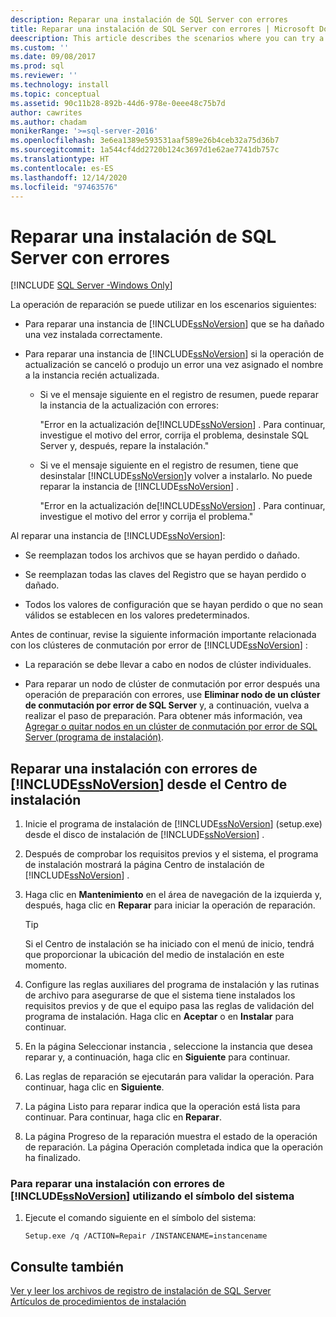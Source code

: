 ```yaml
---
description: Reparar una instalación de SQL Server con errores
title: Reparar una instalación de SQL Server con errores | Microsoft Docs
deescription: This article describes the scenarios where you can try a repair operation to fix failed SQL Server installation.
ms.custom: ''
ms.date: 09/08/2017
ms.prod: sql
ms.reviewer: ''
ms.technology: install
ms.topic: conceptual
ms.assetid: 90c11b28-892b-44d6-978e-0eee48c75b7d
author: cawrites
ms.author: chadam
monikerRange: '>=sql-server-2016'
ms.openlocfilehash: 3e6ea1389e593531aaf589e26b4ceb32a75d36b7
ms.sourcegitcommit: 1a544cf4dd2720b124c3697d1e62ae7741db757c
ms.translationtype: HT
ms.contentlocale: es-ES
ms.lasthandoff: 12/14/2020
ms.locfileid: "97463576"
---
```

# <a name="repair-a-failed-sql-server-installation"></a>Reparar una instalación de SQL Server con errores

[!INCLUDE [SQL Server -Windows Only](../../includes/applies-to-version/sql-windows-only.md)]

La operación de reparación se puede utilizar en los escenarios siguientes:  
  
- Para reparar una instancia de [!INCLUDE[ssNoVersion](../../includes/ssnoversion-md.md)] que se ha dañado una vez instalada correctamente. 
  
- Para reparar una instancia de [!INCLUDE[ssNoVersion](../../includes/ssnoversion-md.md)] si la operación de actualización se canceló o produjo un error una vez asignado el nombre a la instancia recién actualizada. 
  
    - Si ve el mensaje siguiente en el registro de resumen, puede reparar la instancia de la actualización con errores:  
  
         "Error en la actualización de[!INCLUDE[ssNoVersion](../../includes/ssnoversion-md.md)] . Para continuar, investigue el motivo del error, corrija el problema, desinstale SQL Server y, después, repare la instalación."  
  
    - Si ve el mensaje siguiente en el registro de resumen, tiene que desinstalar [!INCLUDE[ssNoVersion](../../includes/ssnoversion-md.md)]y volver a instalarlo. No puede reparar la instancia de [!INCLUDE[ssNoVersion](../../includes/ssnoversion-md.md)] . 
  
         "Error en la actualización de[!INCLUDE[ssNoVersion](../../includes/ssnoversion-md.md)] . Para continuar, investigue el motivo del error y corrija el problema."  
  
 Al reparar una instancia de [!INCLUDE[ssNoVersion](../../includes/ssnoversion-md.md)]:  
  
- Se reemplazan todos los archivos que se hayan perdido o dañado. 
  
- Se reemplazan todas las claves del Registro que se hayan perdido o dañado. 
  
- Todos los valores de configuración que se hayan perdido o que no sean válidos se establecen en los valores predeterminados. 
  
 Antes de continuar, revise la siguiente información importante relacionada con los clústeres de conmutación por error de [!INCLUDE[ssNoVersion](../../includes/ssnoversion-md.md)] :  
  
- La reparación se debe llevar a cabo en nodos de clúster individuales. 
  
- Para reparar un nodo de clúster de conmutación por error después una operación de preparación con errores, use **Eliminar nodo de un clúster de conmutación por error de SQL Server** y, a continuación, vuelva a realizar el paso de preparación. Para obtener más información, vea [Agregar o quitar nodos en un clúster de conmutación por error de SQL Server &#40;programa de instalación&#41;](../../sql-server/failover-clusters/install/add-or-remove-nodes-in-a-sql-server-failover-cluster-setup.md). 
  
## <a name="repair-a-failed-installation-of-ssnoversion-from-the-installation-center"></a>Reparar una instalación con errores de [!INCLUDE[ssNoVersion](../../includes/ssnoversion-md.md)] desde el Centro de instalación 
  
1. Inicie el programa de instalación de [!INCLUDE[ssNoVersion](../../includes/ssnoversion-md.md)] (setup.exe) desde el disco de instalación de [!INCLUDE[ssNoVersion](../../includes/ssnoversion-md.md)] . 
  
2. Después de comprobar los requisitos previos y el sistema, el programa de instalación mostrará la página Centro de instalación de [!INCLUDE[ssNoVersion](../../includes/ssnoversion-md.md)] . 
  
3. Haga clic en **Mantenimiento** en el área de navegación de la izquierda y, después, haga clic en **Reparar** para iniciar la operación de reparación. 
  
   >[!TIP]  
   > Si el Centro de instalación se ha iniciado con el menú de inicio, tendrá que proporcionar la ubicación del medio de instalación en este momento. 
  
4. Configure las reglas auxiliares del programa de instalación y las rutinas de archivo para asegurarse de que el sistema tiene instalados los requisitos previos y de que el equipo pasa las reglas de validación del programa de instalación. Haga clic en **Aceptar** o en **Instalar** para continuar. 
  
5. En la página Seleccionar instancia , seleccione la instancia que desea reparar y, a continuación, haga clic en **Siguiente** para continuar. 
  
6. Las reglas de reparación se ejecutarán para validar la operación. Para continuar, haga clic en **Siguiente**. 
  
7. La página Listo para reparar indica que la operación está lista para continuar. Para continuar, haga clic en **Reparar**. 
  
8. La página Progreso de la reparación muestra el estado de la operación de reparación. La página Operación completada indica que la operación ha finalizado. 
  
### <a name="to-repair-a-failed-installation-of-ssnoversion-using-command-prompt"></a>Para reparar una instalación con errores de [!INCLUDE[ssNoVersion](../../includes/ssnoversion-md.md)] utilizando el símbolo del sistema  
  
1. Ejecute el comando siguiente en el símbolo del sistema:  
  
    ```  
    Setup.exe /q /ACTION=Repair /INSTANCENAME=instancename  
    ```  
  
## <a name="see-also"></a>Consulte también  
 [Ver y leer los archivos de registro de instalación de SQL Server](../../database-engine/install-windows/view-and-read-sql-server-setup-log-files.md)   
 [Artículos de procedimientos de instalación](/previous-versions/sql/)  
  
